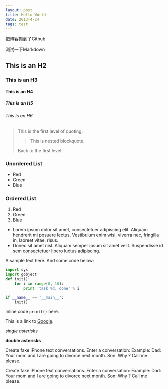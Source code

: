 ```yaml
---
layout: post
title: Hello World
date: 2013-4-24
tags: test  
---
```



把博客搬到了Github

测试一下Markdown

## This is an H2
### This is an H3
#### This is an H4
##### This is an H5
###### This is an H6

> This is the first level of quoting.
>
> > This is nested blockquote.
>
> Back to the first level.

### Unordered List
- Red
- Green
- Blue

### Ordered List
1. Red
2. Green
3. Blue
*   Lorem ipsum dolor sit amet, consectetuer adipiscing elit.
    Aliquam hendrerit mi posuere lectus. Vestibulum enim wisi,
    viverra nec, fringilla in, laoreet vitae, risus.
*   Donec sit amet nisl. Aliquam semper ipsum sit amet velit.
    Suspendisse id sem consectetuer libero luctus adipiscing.

A sample text here. And some code below:

```python
import sys
import gobject
def init():
	for i in range(0, 10):
	    print 'task %d, done' % i

if __name__ == '__main__':
	init()
```

Inline code `printf()` here.

This is a link to [Google](http://google.com).

*single asterisks*

**double asterisks**

Create fake iPhone text conversations. Enter a conversation: Example: Dad: Your mom and I are going to divorce next month. Son: Why ? Call me please.

Create fake iPhone text conversations. Enter a conversation: Example: Dad: Your mom and I are going to divorce next month. Son: Why ? Call me please.